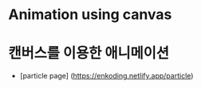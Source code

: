 # Animation using canvas

# 캔버스를 이용한 애니메이션

- [particle page] (https://enkoding.netlify.app/particle)
